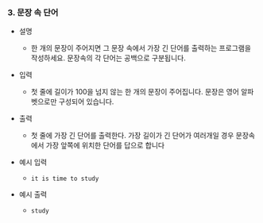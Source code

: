 ### 3. 문장 속 단어

- 설명
    - 한 개의 문장이 주어지면 그 문장 속에서 가장 긴 단어를 출력하는 프로그램을 작성하세요.
      문장속의 각 단어는 공백으로 구분됩니다.
      
- 입력
    - 첫 줄에 길이가 100을 넘지 않는 한 개의 문장이 주어집니다. 문장은 영어 알파벳으로만 구성되어 있습니다.
      
- 출력
    - 첫 줄에 가장 긴 단어를 출력한다. 가장 길이가 긴 단어가 여러개일 경우 문장속에서 가장 앞쪽에 위치한 단어를 답으로 합니다

- 예시 입력
    - ```
      it is time to study
      ```
 
- 예시 출력
    - ```
      study
      ```
 
